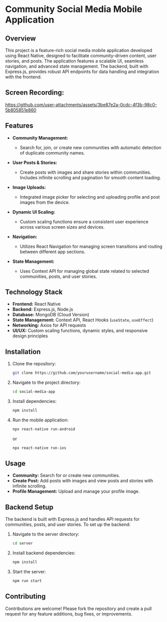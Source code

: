 # Community Social Media Mobile Application

## Overview

This project is a feature-rich social media mobile application developed using React Native, designed to facilitate community-driven content, user stories, and posts. The application features a scalable UI, seamless navigation, and advanced state management. The backend, built with Express.js, provides robust API endpoints for data handling and integration with the frontend.


## Screen Recording:



https://github.com/user-attachments/assets/3be87e2a-0cdc-4f3b-98c0-5b805851e860





## Features

- **Community Management:**
  - Search for, join, or create new communities with automatic detection of duplicate community names.

- **User Posts & Stories:**
  - Create posts with images and share stories within communities. Includes infinite scrolling and pagination for smooth content loading.

- **Image Uploads:**
  - Integrated image picker for selecting and uploading profile and post images from the device.

- **Dynamic UI Scaling:**
  - Custom scaling functions ensure a consistent user experience across various screen sizes and devices.

- **Navigation:**
  - Utilizes React Navigation for managing screen transitions and routing between different app sections.

- **State Management:**
  - Uses Context API for managing global state related to selected communities, posts, and user stories.

## Technology Stack

- **Frontend:** React Native
- **Backend:** Express.js, Node.js
- **Database:** MongoDB (Cloud Version)
- **State Management:** Context API, React Hooks (`useState`, `useEffect`)
- **Networking:** Axios for API requests
- **UI/UX:** Custom scaling functions, dynamic styles, and responsive design principles

## Installation

1. Clone the repository:

    ```bash
    git clone https://github.com/yourusername/social-media-app.git
    ```

2. Navigate to the project directory:

    ```bash
    cd social-media-app
    ```

3. Install dependencies:

    ```bash
    npm install
    ```

4. Run the mobile application:

    ```bash
    npx react-native run-android
    ```

    or

    ```bash
    npx react-native run-ios
    ```

## Usage

- **Community:** Search for or create new communities.
- **Create Post:** Add posts with images and view posts and stories with infinite scrolling.
- **Profile Management:** Upload and manage your profile image.

## Backend Setup

The backend is built with Express.js and handles API requests for communities, posts, and user stories. To set up the backend:

1. Navigate to the server directory:

    ```bash
    cd server
    ```

2. Install backend dependencies:

    ```bash
    npm install
    ```

3. Start the server:

    ```bash
    npm run start
    ```

## Contributing

Contributions are welcome! Please fork the repository and create a pull request for any feature additions, bug fixes, or improvements.

